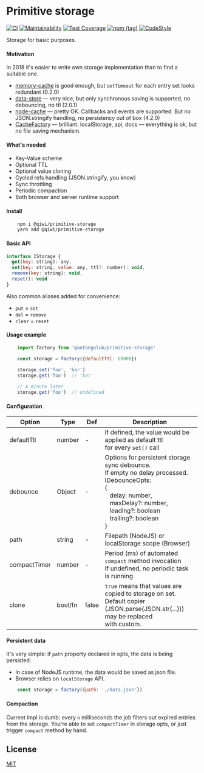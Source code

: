 # Primitive storage

[![CI](https://github.com/qiwi/primitive-storage/actions/workflows/ci.yaml/badge.svg?branch=master)](https://github.com/qiwi/primitive-storage/actions/workflows/ci.yaml)
[![Maintainability](https://api.codeclimate.com/v1/badges/b2f9b667caf025244af1/maintainability)](https://codeclimate.com/github/qiwi/primitive-storage/maintainability)
[![Test Coverage](https://api.codeclimate.com/v1/badges/b2f9b667caf025244af1/test_coverage)](https://codeclimate.com/github/qiwi/primitive-storage/test_coverage)
[![npm (tag)](https://img.shields.io/npm/v/@qiwi/primitive-storage/latest.svg)](https://www.npmjs.com/package/@qiwi/primitive-storage)
[![CodeStyle](https://img.shields.io/badge/code%20style-lint--config--qiwi-brightgreen.svg)](https://github.com/qiwi/lint-config-qiwi)

Storage for basic purposes.  

#### Motivation
In 2018 it's easier to write own storage implementation than to find a suitable one.
* [memory-cache](https://www.npmjs.com/package/memory-cache) is good enough, but `setTimeout` for each entry set looks redundant (0.2.0)
* [data-store](https://www.npmjs.com/package/data-store) — very nice, but only synchronous saving is supported, no debouncing, no ttl (2.0.1)
* [node-cache](https://www.npmjs.com/package/node-cache) — pretty OK. Callbacks and events are supported. But no JSON.stringify handling, no persistency out of box (4.2.0)
* [CacheFactory](https://github.com/jmdobry/CacheFactory) — brilliant. localStorage, api, docs — everything is ok, but no file saving mechanism.

#### What's needed
* Key-Value scheme
* Optional TTL
* Optional value cloning
* Cycled refs handling (JSON.stringify, you know)
* Sync throttling
* Periodic compaction
* Both browser and server runtime support

#### Install
```bash
    npm i @qiwi/primitive-storage
    yarn add @qiwi/primitive-storage
```

#### Basic API
```javascript
interface IStorage {
  get(key: string): any,
  set(key: string, value: any, ttl?: number): void,
  remove(key: string): void,
  reset(): void
}
```
Also common aliases added for convenience:
* `put` = `set`
* `del` = `remove`
* `clear` = `reset`

#### Usage example
```javascript
    import factory from '@antongolub/primitive-storage'

    const storage = factory({defaultTtl: 60000})

    storage.set('foo', 'bar')
    storage.get('foo')  // 'bar'
    
    // A minute later
    storage.get('foo')  // undefined
```

#### Configuration

| Option        | Type    | Def     | Description                                            |
|---------------|---------|---------|--------------------------------------------------------|
| defaultTtl    | number  | -       | If defined, the value would be applied as default ttl<br/>for every `set()` call |
| debounce      | Object  | -       | Options for persistent storage sync debounce.<br/> If empty no delay processed. IDebounceOpts:<br/>{<br/>   delay: number,<br/>   maxDelay?: number,<br/>   leading?: boolean<br/>   trailing?: boolean<br/>}|
| path          | string  | -       | Filepath (NodeJS) or localStorage scope (Browser)      |
| compactTimer  | number  | -       | Period (ms) of automated `compact` method invocation<br/>If undefined, no periodic task is running |
| clone         | bool/fn | false   | `true` means that values are copied to storage on set.<br/>Default copier (JSON.parse(JSON.str(...))) may be replaced <br/>with custom.


#### Persistent data
It's very simple: if `path` property declared in opts, the data is being persisted: 
* In case of NodeJS runtime, the data would be saved as json file. 
* Browser relies on `localStorage` API.
```javascript
    const storage = factory({path: './data.json'})
```

#### Compaction
Current impl is dumb: every `n` milliseconds the job filters out expired entries from the storage.
You're able to set `compactTimer` in storage opts, or just trigger `compact` method by hand.

## License
[MIT](./LICENSE)
